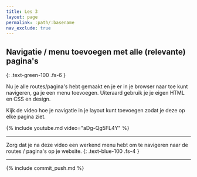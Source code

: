 ```yaml
---
title: Les 3
layout: page
permalink: :path/:basename
nav_exclude: true
---
```


## Navigatie / menu toevoegen met alle (relevante) pagina's
{: .text-green-100 .fs-6 }

Nu je alle routes/pagina's hebt gemaakt en je er in je browser naar toe kunt navigeren, ga je een menu toevoegen.
Uiteraard gebruik je je eigen HTML en CSS en design.

Kijk de video hoe je navigatie in je layout kunt toevoegen zodat je deze op elke pagina ziet.

{% include youtube.md video="aDg-Qg5FL4Y" %}

---

Zorg dat je na deze video een werkend menu hebt om te navigeren naar de routes / pagina's op je website.
{: .text-blue-100 .fs-4 }

---

{% include commit_push.md %}


